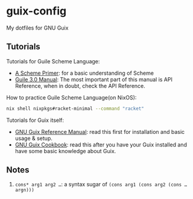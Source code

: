 # guix-config

My dotfiles for GNU Guix


## Tutorials

Tutorials for Guile Scheme Language:

- [A Scheme Primer](https://spritely.institute/static/papers/scheme-primer.html): for a basic understanding of Scheme
- [Guile 3.0 Manual](https://www.gnu.org/software/guile/manual/): The most important part of this manual is API Reference, when in doubt, check the API Reference.

How to practice Guile Scheme Language(on NixOS):

```bash
nix shell nixpkgs#racket-minimal --command "racket"
```

Tutorials for Guix itself:

- [GNU Guix Reference Manual](https://guix.gnu.org/en/manual/en/guix.html): read this first for installation and basic usage & setup.
- [GNU Guix Cookbook](https://guix.gnu.org/en/cookbook/en/guix-cookbook.html): read this after you have your Guix installed and have some basic knowledge about Guix.

## Notes

1. `cons* arg1 arg2 …`: a syntax sugar of `(cons arg1 (cons arg2 (cons … argn)))`

